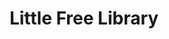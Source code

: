 ---
blog: https://littlefreelibrary.org/about/news-events/blog
facebook: https://facebook.com/LittleFreeLibrary
instagram: https://instagram.com/littlefreelibrary
linkedin: https://linkedin.com/company/little-free-library
logohandle: littlefreelibrary
sort: littlefreelibrary
title: Little Free Library
twitter: https://x.com/LtlFreeLibrary
website: https://littlefreelibrary.org/
---